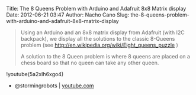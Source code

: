 Title: The 8 Queens Problem with Arduino and Adafruit 8x8 Matrix display
Date: 2012-06-21 03:47
Author: Nacho Cano
Slug: the-8-queens-problem-with-arduino-and-adafruit-8x8-matrix-display

> Using an Arduino and an 8x8 matrix display from Adafruit (with I2C
> backpack), we display all the solutions to the classic 8-Queens
> problem (see http://en.wikipedia.org/wiki/Eight_queens_puzzle )
>
> A solution to the 8 Queen problem is where 8 queens are placed on a
> chess board so that no queen can take any other queen.

!youtube(5a2xIh6xgo4)

- @stormingrobots | [youtube.com][]

  [youtube.com]: http://www.youtube.com/watch?v=5a2xIh6xgo4
    "The 8 Queens Problem with Arduino and Adafruit 8x8 Matrix display"
